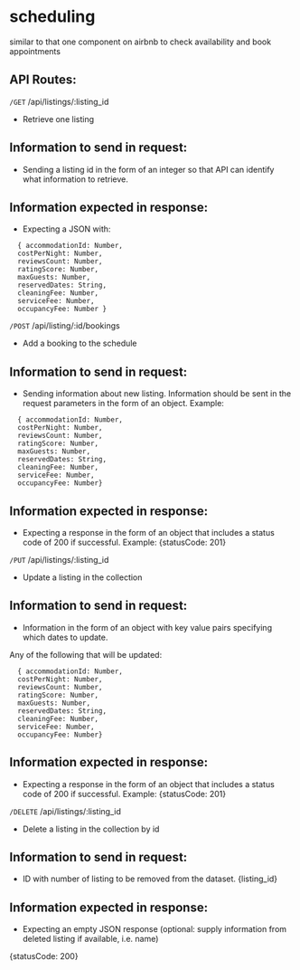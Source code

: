 # scheduling

similar to that one component on airbnb to check availability and book appointments

## API Routes:

`/GET`
/api/listings/:listing_id

- Retrieve one listing

## Information to send in request:

- Sending a listing id in the form of an integer so that API can identify what information to retrieve.

## Information expected in response:

- Expecting a JSON with:

```
  { accommodationId: Number,
  costPerNight: Number,
  reviewsCount: Number,
  ratingScore: Number,
  maxGuests: Number,
  reservedDates: String,
  cleaningFee: Number,
  serviceFee: Number,
  occupancyFee: Number }

```

`/POST`
/api/listing/:id/bookings

- Add a booking to the schedule

## Information to send in request:

- Sending information about new listing. Information should be sent in the request parameters in the form of an object. Example:

```
  { accommodationId: Number,
  costPerNight: Number,
  reviewsCount: Number,
  ratingScore: Number,
  maxGuests: Number,
  reservedDates: String,
  cleaningFee: Number,
  serviceFee: Number,
  occupancyFee: Number}

```

## Information expected in response:

- Expecting a response in the form of an object that includes a status code of 200 if successful. Example:
  {statusCode: 201}

`/PUT`
/api/listings/:listing_id

- Update a listing in the collection

## Information to send in request:

- Information in the form of an object with key value pairs specifying which dates to update.

Any of the following that will be updated:

```
  { accommodationId: Number,
  costPerNight: Number,
  reviewsCount: Number,
  ratingScore: Number,
  maxGuests: Number,
  reservedDates: String,
  cleaningFee: Number,
  serviceFee: Number,
  occupancyFee: Number}

```

## Information expected in response:

- Expecting a response in the form of an object that includes a status code of 200 if successful. Example:
  {statusCode: 201}

`/DELETE`
/api/listings/:listing_id

- Delete a listing in the collection by id

## Information to send in request:

- ID with number of listing to be removed from the dataset.
  {listing_id}

## Information expected in response:

- Expecting an empty JSON response (optional: supply information from deleted listing if available, i.e. name)

{statusCode: 200}
